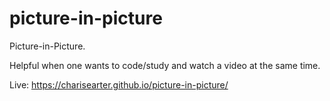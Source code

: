 # picture-in-picture

Picture-in-Picture.

Helpful when one wants to code/study and watch a video at the same time.

Live: https://charisearter.github.io/picture-in-picture/
